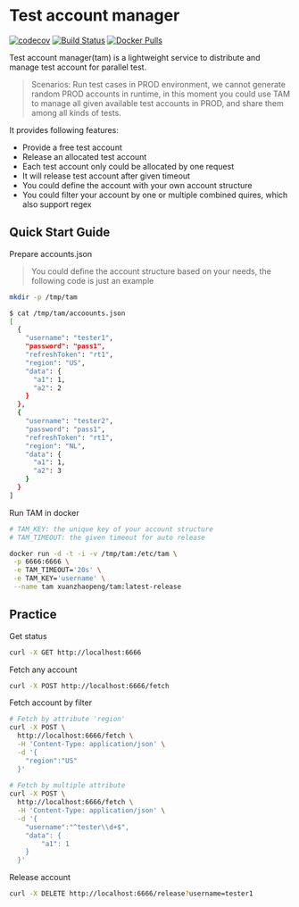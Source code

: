# Test account manager

[![codecov](https://codecov.io/gh/xuanzhaopeng/tam/branch/master/graph/badge.svg)](https://codecov.io/gh/xuanzhaopeng/tam)
[![Build Status](https://travis-ci.org/xuanzhaopeng/tam.svg?branch=master)](https://travis-ci.org/xuanzhaopeng/tam)
[![Docker Pulls](https://img.shields.io/docker/pulls/xuanzhaopeng/tam.svg)](https://hub.docker.com/r/xuanzhaopeng/tam)

Test account manager(tam) is a lightweight service to distribute and manage test account for parallel test.

> Scenarios: Run test cases in PROD environment, we cannot generate random PROD accounts in runtime, in this moment you could use TAM to manage all given available test accounts in PROD, and share them among all kinds of tests. 

It provides following features:
* Provide a free test account
* Release an allocated test account
* Each test account only could be allocated by one request
* It will release test account after given timeout
* You could define the account with your own account structure
* You could filter your account by one or multiple combined quires, which also support regex

## Quick Start Guide

Prepare accounts.json

> You could define the account structure based on your needs, the following code is just an example

```bash
mkdir -p /tmp/tam

$ cat /tmp/tam/accoounts.json
[
  {
    "username": "tester1",
    "password": "pass1",
    "refreshToken": "rt1",
    "region": "US",
    "data": {
      "a1": 1,
      "a2": 2
    }
  },
  {
    "username": "tester2",
    "password": "pass1",
    "refreshToken": "rt1",
    "region": "NL",
    "data": {
      "a1": 1,
      "a2": 3
    }
  }
]
```

Run TAM in docker

```bash
# TAM_KEY: the unique key of your account structure
# TAM_TIMEOUT: the given timeout for auto release

docker run -d -t -i -v /tmp/tam:/etc/tam \
 -p 6666:6666 \
 -e TAM_TIMEOUT='20s' \
 -e TAM_KEY='username' \
 --name tam xuanzhaopeng/tam:latest-release
```

## Practice
Get status

```bash
curl -X GET http://localhost:6666 
```

Fetch any account

```bash
curl -X POST http://localhost:6666/fetch
```

Fetch account by filter
```bash
# Fetch by attribute 'region'
curl -X POST \
  http://localhost:6666/fetch \
  -H 'Content-Type: application/json' \
  -d '{
	"region":"US"
  }'
  
# Fetch by multiple attribute
curl -X POST \
  http://localhost:6666/fetch \
  -H 'Content-Type: application/json' \
  -d '{
	"username":"^tester\\d+$",
	"data": {
	    "a1": 1
	}
  }'
```

Release account
```bash
curl -X DELETE http://localhost:6666/release?username=tester1 
```

